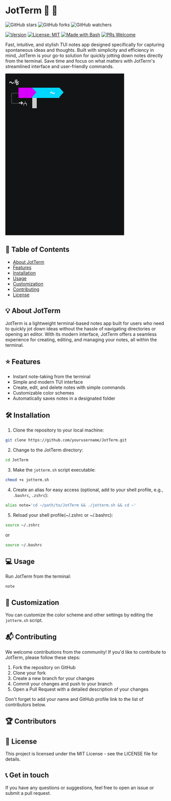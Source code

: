 # JotTerm :memo: :rocket:

![GitHub stars](https://img.shields.io/github/stars/spmfte/JotTerm?style=social) ![GitHub forks](https://img.shields.io/github/forks/spmfte/JotTerm?style=social) ![GitHub watchers](https://img.shields.io/github/watchers/spmfte/JotTerm?style=social)

[![Version](https://img.shields.io/badge/version-1.0.0-blue)](https://github.com/spmfte/JotTerm) [![License: MIT](https://img.shields.io/badge/License-MIT-green.svg)](https://opensource.org/licenses/MIT) [![Made with Bash](https://img.shields.io/badge/Made%20with-Bash-1f425f.svg)](https://www.gnu.org/software/bash/) [![PRs Welcome](https://img.shields.io/badge/PRs-welcome-brightgreen.svg)](http://makeapullrequest.com)

Fast, intuitive, and stylish TUI notes app designed specifically for capturing spontaneous ideas and thoughts. Built with simplicity and efficiency in mind, JotTerm is your go-to solution for quickly jotting down notes directly from the terminal. Save time and focus on what matters with JotTerm's streamlined interface and user-friendly commands.

![JotTerm demo](demo.gif)

## :bookmark_tabs: Table of Contents

- [About JotTerm](#about-jotterm)
- [Features](#features)
- [Installation](#installation)
- [Usage](#usage)
- [Customization](#customization)
- [Contributing](#contributing)
- [License](#license)

## :bulb: About JotTerm

JotTerm is a lightweight terminal-based notes app built for users who need to quickly jot down ideas without the hassle of navigating directories or opening an editor. With its modern interface, JotTerm offers a seamless experience for creating, editing, and managing your notes, all within the terminal.

## :star: Features

- Instant note-taking from the terminal
- Simple and modern TUI interface
- Create, edit, and delete notes with simple commands
- Customizable color schemes
- Automatically saves notes in a designated folder

## :hammer_and_wrench: Installation

1. Clone the repository to your local machine:

```bash
git clone https://github.com/yourusername/JotTerm.git
```

2. Change to the JotTerm directory:

```bash
cd JotTerm
```

3. Make the `jotterm.sh` script executable:

```bash
chmod +x jotterm.sh
```

4. Create an alias for easy access (optional, add to your shell profile, e.g., `.bashrc`, `.zshrc`):

```bash
alias note='cd ~/path/to/JotTerm && ./jotterm.sh && cd ~'
```

5. Reload your shell profile(~/.zshrc or ~/.bashrc):

```bash
source ~/.zshrc
```
or
```bash
source ~/.bashrc
```

## :computer: Usage

Run JotTerm from the terminal:
```bash
note
```

## :art: Customization

You can customize the color scheme and other settings by editing the `jotterm.sh` script.

## :mailbox_with_mail: Contributing

We welcome contributions from the community! If you'd like to contribute to JotTerm, please follow these steps:

1. Fork the repository on GitHub
2. Clone your fork
3. Create a new branch for your changes
4. Commit your changes and push to your branch
5. Open a Pull Request with a detailed description of your changes

Don't forget to add your name and GitHub profile link to the list of contributors below.

## :trophy: Contributors

## :page_facing_up: License

This project is licensed under the MIT License - see the LICENSE file for details.

## :telephone_receiver: Get in touch

If you have any questions or suggestions, feel free to open an issue or submit a pull request. 
